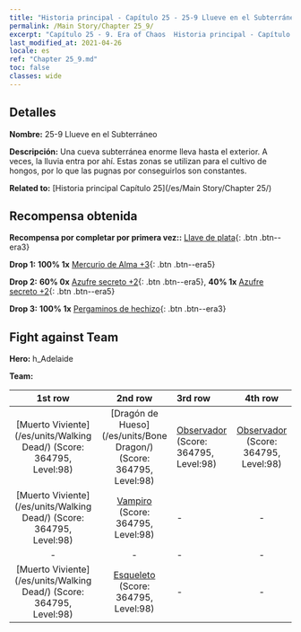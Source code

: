 ```yaml
---
title: "Historia principal - Capítulo 25 - 25-9 Llueve en el Subterráneo"
permalink: /Main Story/Chapter 25_9/
excerpt: "Capítulo 25 - 9. Era of Chaos  Historia principal - Capítulo 25_9. 25-9 Llueve en el Subterráneo"
last_modified_at: 2021-04-26
locale: es
ref: "Chapter 25_9.md"
toc: false
classes: wide
---
```


## Detalles

 **Nombre:** 25-9 Llueve en el Subterráneo

 **Descripción:** Una cueva subterránea enorme lleva hasta el exterior. A veces, la lluvia entra por ahí. Estas zonas se utilizan para el cultivo de hongos, por lo que las pugnas por conseguirlos son constantes.

 **Related to:** [Historia principal Capítulo 25](/es/Main Story/Chapter 25/)

## Recompensa obtenida

 **Recompensa por completar por primera vez::** [Llave de plata](/ItemsES/con_693/){: .btn .btn--era3}

 **Drop 1:** **100% 1x** [Mercurio de Alma +3](/ItemsES/mat_84/){: .btn .btn--era5}

 **Drop 2:** **60% 0x** [Azufre secreto +2](/ItemsES/mat_78/){: .btn .btn--era5}, **40% 1x** [Azufre secreto +2](/ItemsES/mat_78/){: .btn .btn--era5}

 **Drop 3:** **100% 1x** [Pergaminos de hechizo](/ItemsES/con_694/){: .btn .btn--era3}


## Fight against Team
 **Hero:** h_Adelaide

 **Team:**


  | 1st row | 2nd row | 3rd row | 4th row |
  |:----:|:----:|:----|:----:|
  | [Muerto Viviente](/es/units/Walking Dead/) (Score: 364795, Level:98)  | [Dragón de Hueso](/es/units/Bone Dragon/) (Score: 364795, Level:98)  | [Observador](/es/units/Beholder/) (Score: 364795, Level:98)  | [Observador](/es/units/Beholder/) (Score: 364795, Level:98)  |
  | [Muerto Viviente](/es/units/Walking Dead/) (Score: 364795, Level:98)  | [Vampiro](/es/units/Vampire/) (Score: 364795, Level:98)  | - | - |
  | - | - | - | - |
  | [Muerto Viviente](/es/units/Walking Dead/) (Score: 364795, Level:98)  | [Esqueleto](/es/units/Skeleton/) (Score: 364795, Level:98)  | - | - |


